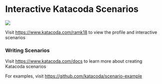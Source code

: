 # Interactive Katacoda Scenarios

[![](http://shields.katacoda.com/katacoda/ramk18/count.svg)](https://www.katacoda.com/ramk18 "Get your profile on Katacoda.com")

Visit https://www.katacoda.com/ramk18 to view the profile and interactive scenarios

### Writing Scenarios
Visit https://www.katacoda.com/docs to learn more about creating Katacoda scenarios

For examples, visit https://github.com/katacoda/scenario-example
